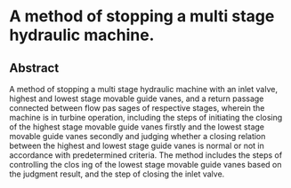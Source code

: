 # A method of stopping a multi stage hydraulic machine.

## Abstract
A method of stopping a multi stage hydraulic machine with an inlet valve, highest and lowest stage movable guide vanes, and a return passage connected between flow pas sages of respective stages, wherein the machine is in turbine operation, including the steps of initiating the closing of the highest stage movable guide vanes firstly and the lowest stage movable guide vanes secondly and judging whether a closing relation between the highest and lowest stage guide vanes is normal or not in accordance with predetermined criteria. The method includes the steps of controlling the clos ing of the lowest stage movable guide vanes based on the judgment result, and the step of closing the inlet valve.
